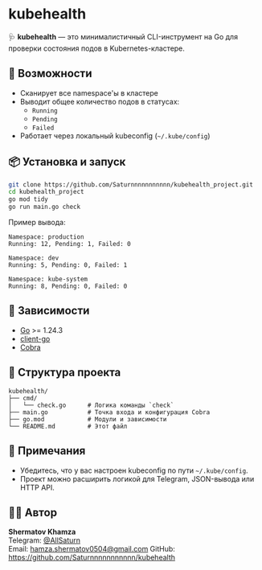 # kubehealth

🩺 **kubehealth** — это минималистичный CLI-инструмент на Go для проверки состояния подов в Kubernetes-кластере.

## 🚀 Возможности

- Сканирует все namespace'ы в кластере
- Выводит общее количество подов в статусах:
  - `Running`
  - `Pending`
  - `Failed`
- Работает через локальный kubeconfig (`~/.kube/config`)

## 📦 Установка и запуск

```bash
git clone https://github.com/Saturnnnnnnnnnnn/kubehealth_project.git
cd kubehealth_project
go mod tidy
go run main.go check
```

Пример вывода:

```
Namespace: production
Running: 12, Pending: 1, Failed: 0

Namespace: dev
Running: 5, Pending: 0, Failed: 1

Namespace: kube-system
Running: 8, Pending: 0, Failed: 0
```

## 🧰 Зависимости

- [Go](https://golang.org/) >= 1.24.3
- [client-go](https://github.com/kubernetes/client-go)
- [Cobra](https://github.com/spf13/cobra)

## 📂 Структура проекта

```
kubehealth/
├── cmd/
│   └── check.go      # Логика команды `check`
├── main.go           # Точка входа и конфигурация Cobra
├── go.mod            # Модули и зависимости
└── README.md         # Этот файл
```

## 📌 Примечания

- Убедитесь, что у вас настроен kubeconfig по пути `~/.kube/config`.
- Проект можно расширить логикой для Telegram, JSON-вывода или HTTP API.

## 🧑‍💻 Автор

**Shermatov Khamza**  
Telegram: [@AllSaturn](https://t.me/AllSaturn)  
Email: hamza.shermatov0504@gmail.com
GitHub: https://github.com/Saturnnnnnnnnnnn/kubehealth
